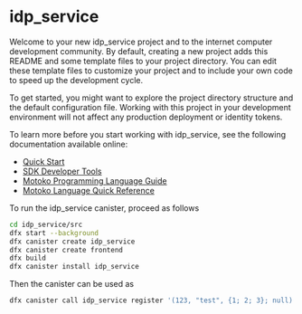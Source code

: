 # idp_service

Welcome to your new idp_service project and to the internet computer development community. By default, creating a new project adds this README and some template files to your project directory. You can edit these template files to customize your project and to include your own code to speed up the development cycle.

To get started, you might want to explore the project directory structure and the default configuration file. Working with this project in your development environment will not affect any production deployment or identity tokens.

To learn more before you start working with idp_service, see the following documentation available online:

- [Quick Start](https://sdk.dfinity.org/docs/quickstart/quickstart-intro.html)
- [SDK Developer Tools](https://sdk.dfinity.org/docs/developers-guide/sdk-guide.html)
- [Motoko Programming Language Guide](https://sdk.dfinity.org/docs/language-guide/motoko.html)
- [Motoko Language Quick Reference](https://sdk.dfinity.org/docs/language-guide/language-manual.html)

To run the idp_service canister, proceed as follows

```bash
cd idp_service/src
dfx start --background
dfx canister create idp_service
dfx canister create frontend
dfx build
dfx canister install idp_service
```

Then the canister can be used as

```bash
dfx canister call idp_service register '(123, "test", {1; 2; 3}; null)'
```

